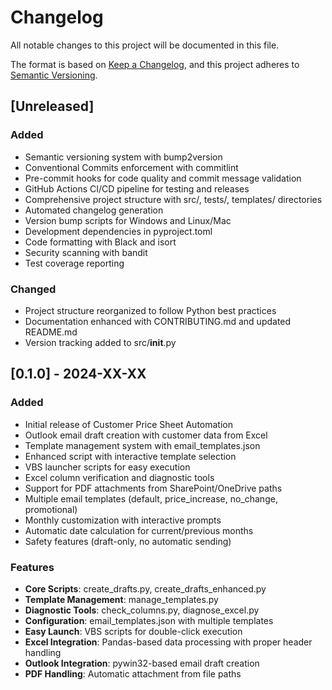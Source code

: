 # Changelog

All notable changes to this project will be documented in this file.

The format is based on [Keep a Changelog](https://keepachangelog.com/en/1.0.0/),
and this project adheres to [Semantic Versioning](https://semver.org/spec/v2.0.0.html).

## [Unreleased]

### Added
- Semantic versioning system with bump2version
- Conventional Commits enforcement with commitlint
- Pre-commit hooks for code quality and commit message validation
- GitHub Actions CI/CD pipeline for testing and releases
- Comprehensive project structure with src/, tests/, templates/ directories
- Automated changelog generation
- Version bump scripts for Windows and Linux/Mac
- Development dependencies in pyproject.toml
- Code formatting with Black and isort
- Security scanning with bandit
- Test coverage reporting

### Changed
- Project structure reorganized to follow Python best practices
- Documentation enhanced with CONTRIBUTING.md and updated README.md
- Version tracking added to src/__init__.py

## [0.1.0] - 2024-XX-XX

### Added
- Initial release of Customer Price Sheet Automation
- Outlook email draft creation with customer data from Excel
- Template management system with email_templates.json
- Enhanced script with interactive template selection
- VBS launcher scripts for easy execution
- Excel column verification and diagnostic tools
- Support for PDF attachments from SharePoint/OneDrive paths
- Multiple email templates (default, price_increase, no_change, promotional)
- Monthly customization with interactive prompts
- Automatic date calculation for current/previous months
- Safety features (draft-only, no automatic sending)

### Features
- **Core Scripts**: create_drafts.py, create_drafts_enhanced.py
- **Template Management**: manage_templates.py
- **Diagnostic Tools**: check_columns.py, diagnose_excel.py
- **Configuration**: email_templates.json with multiple templates
- **Easy Launch**: VBS scripts for double-click execution
- **Excel Integration**: Pandas-based data processing with proper header handling
- **Outlook Integration**: pywin32-based email draft creation
- **PDF Handling**: Automatic attachment from file paths